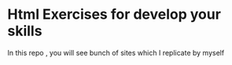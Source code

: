 # Html Exercises for develop your skills

In this repo , you will see bunch of sites which I replicate by myself


